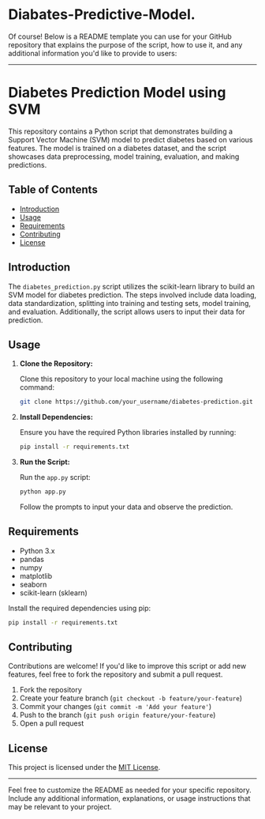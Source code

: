 # Diabates-Predictive-Model.

Of course! Below is a README template you can use for your GitHub repository that explains the purpose of the script, how to use it, and any additional information you'd like to provide to users:

---

# Diabetes Prediction Model using SVM

This repository contains a Python script that demonstrates building a Support Vector Machine (SVM) model to predict diabetes based on various features. The model is trained on a diabetes dataset, and the script showcases data preprocessing, model training, evaluation, and making predictions.

## Table of Contents

- [Introduction](#introduction)
- [Usage](#usage)
- [Requirements](#requirements)
- [Contributing](#contributing)
- [License](#license)

## Introduction

The `diabetes_prediction.py` script utilizes the scikit-learn library to build an SVM model for diabetes prediction. The steps involved include data loading, data standardization, splitting into training and testing sets, model training, and evaluation. Additionally, the script allows users to input their data for prediction.

## Usage

1. **Clone the Repository:**

   Clone this repository to your local machine using the following command:

   ```bash
   git clone https://github.com/your_username/diabetes-prediction.git
   ```

2. **Install Dependencies:**

   Ensure you have the required Python libraries installed by running:

   ```bash
   pip install -r requirements.txt
   ```

3. **Run the Script:**

   Run the `app.py` script:

   ```bash
   python app.py
   ```

   Follow the prompts to input your data and observe the prediction.

## Requirements

- Python 3.x
- pandas
- numpy
- matplotlib
- seaborn
- scikit-learn (sklearn)

Install the required dependencies using pip:

```bash
pip install -r requirements.txt
```

## Contributing

Contributions are welcome! If you'd like to improve this script or add new features, feel free to fork the repository and submit a pull request.

1. Fork the repository
2. Create your feature branch (`git checkout -b feature/your-feature`)
3. Commit your changes (`git commit -m 'Add your feature'`)
4. Push to the branch (`git push origin feature/your-feature`)
5. Open a pull request

## License

This project is licensed under the [MIT License](LICENSE).

---

Feel free to customize the README as needed for your specific repository. Include any additional information, explanations, or usage instructions that may be relevant to your project.
